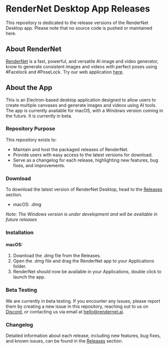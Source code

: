# RenderNet Desktop App Releases
This repository is dedicated to the release versions of the RenderNet Desktop app. Please note that no source code is pushed or maintained here.

## About RenderNet
[RenderNet](https://rendernet.ai/) is a fast, powerful, and versatile AI image and video generator, know to generate consistent images and videos with perfect poses using #Facelock and #PoseLock. Try our web application [here](https://app.rendernet.ai/).

## About the App
This is an Electron-based desktop application designed to allow users to create multiple canvases and generate images and videos using AI tools. The app is currently available for macOS, with a Windows version coming in the future. It is currently in beta.

### Repository Purpose
This repository exists to:
- Maintain and host the packaged releases of RenderNet.
- Provide users with easy access to the latest versions for download.
- Serve as a changelog for each release, highlighting new features, bug fixes, and improvements.

### Download
To download the latest version of RenderNet Desktop, head to the [Releases](https://github.com/roverxio/rendernet-electron-app/releases) section.
- macOS: .dmg

_Note: The Windows version is under development and will be available in future releases_

### Installation
#### macOS:
1. Download the .dmg file from the Releases.
2. Open the .dmg file and drag the RenderNet app to your Applications folder.
3. RenderNet should now be available in your Applications, double click to launch the app.

### Beta Testing
We are currently in beta testing. If you encounter any issues, please report them by creating a new issue in this repository, reaching out to us on [Discord](https://discord.com/invite/rendernet-ai), or contacting us via email at hello@rendernet.ai.

### Changelog
Detailed information about each release, including new features, bug fixes, and known issues, can be found in the [Releases](https://github.com/roverxio/rendernet-electron-app/releases) section.

